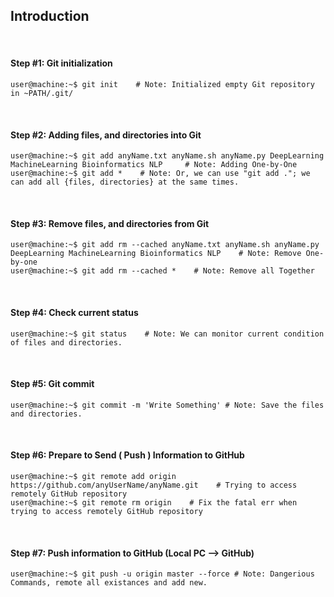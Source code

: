 ## Introduction

&nbsp;
&nbsp;

#### Step #1: Git initialization
```console
user@machine:~$ git init    # Note: Initialized empty Git repository in ~PATH/.git/
```

&nbsp;
&nbsp;

#### Step #2: Adding files, and directories into Git
```console
user@machine:~$ git add anyName.txt anyName.sh anyName.py DeepLearning MachineLearning Bioinformatics NLP     # Note: Adding One-by-One
user@machine:~$ git add *    # Note: Or, we can use "git add ."; we can add all {files, directories} at the same times.
```

&nbsp;
&nbsp;

#### Step #3: Remove files, and directories from Git
```console
user@machine:~$ git add rm --cached anyName.txt anyName.sh anyName.py DeepLearning MachineLearning Bioinformatics NLP    # Note: Remove One-by-one
user@machine:~$ git add rm --cached *    # Note: Remove all Together
```

&nbsp;
&nbsp;

####  Step #4: Check current status
```console
user@machine:~$ git status    # Note: We can monitor current condition of files and directories.
```

&nbsp;
&nbsp;

####  Step #5: Git commit
```console
user@machine:~$ git commit -m 'Write Something' # Note: Save the files and directories.
```

&nbsp;
&nbsp;

####  Step #6: Prepare to Send ( Push ) Information to GitHub

```console
user@machine:~$ git remote add origin https://github.com/anyUserName/anyName.git    # Trying to access remotely GitHub repository
user@machine:~$ git remote rm origin    # Fix the fatal err when trying to access remotely GitHub repository
```

&nbsp;
&nbsp;

####  Step #7: Push information to GitHub (Local PC --> GitHub)
```console
user@machine:~$ git push -u origin master --force # Note: Dangerious Commands, remote all existances and add new.
```
